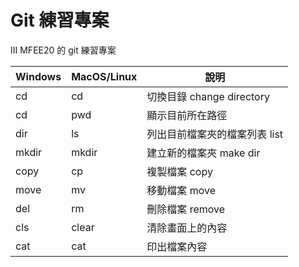 # Git 練習專案

III MFEE20 的 git 練習專案

| Windows | MacOS/Linux | 說明                          |
| ------- | ----------- | ----------------------------- |
| cd      | cd          | 切換目錄 change directory     |
| cd      | pwd         | 顯示目前所在路徑              |
| dir     | ls          | 列出目前檔案夾的檔案列表 list |
| mkdir   | mkdir       | 建立新的檔案夾 make dir       |
| copy    | cp          | 複製檔案 copy                 |
| move    | mv          | 移動檔案 move                 |
| del     | rm          | 刪除檔案 remove               |
| cls     | clear       | 清除畫面上的內容              |
| cat     | cat         | 印出檔案內容                  |
